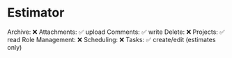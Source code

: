 # Estimator

Archive: ❌
Attachments: ✅ upload
Comments: ✅ write
Delete: ❌
Projects: ✅ read
Role Management: ❌
Scheduling: ❌
Tasks: ✅ create/edit (estimates only)